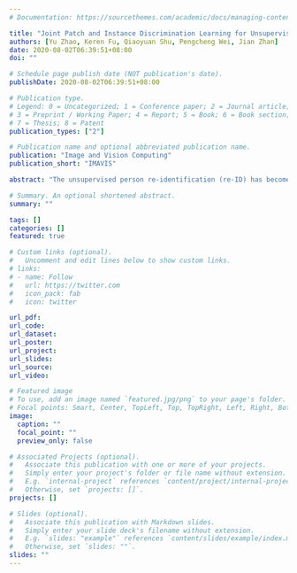 ```yaml
---
# Documentation: https://sourcethemes.com/academic/docs/managing-content/

title: "Joint Patch and Instance Discrimination Learning for Unsupervised Person Re-identiﬁcation"
authors: [Yu Zhao, Keren Fu, Qiaoyuan Shu, Pengcheng Wei, Jian Zhan]
date: 2020-08-02T06:39:51+08:00
doi: ""

# Schedule page publish date (NOT publication's date).
publishDate: 2020-08-02T06:39:51+08:00

# Publication type.
# Legend: 0 = Uncategorized; 1 = Conference paper; 2 = Journal article;
# 3 = Preprint / Working Paper; 4 = Report; 5 = Book; 6 = Book section;
# 7 = Thesis; 8 = Patent
publication_types: ["2"]

# Publication name and optional abbreviated publication name.
publication: "Image and Vision Computing"
publication_short: "IMAVIS"

abstract: "The unsupervised person re-identification (re-ID) has become increasingly significant in the community because it is more scalable than the supervised method when dealing with the large-scale person re-ID. However, it is difficult to learn discriminative enough features from across-camera images without labelling information. To address this problem, we propose a joint patch and instance discrimination learning (JPIL) framework for the unsupervised person re-ID. The JPIL framework exploits a patch feature extraction model to generate patch-wise features for each input image. Then the patch discrimination learning (PDL) loss is designed to guide the model to mine the patch-wise discriminative information from unlabelled person image patches. On the other hand, we introduce the instance discrimination learning (IDL) loss to provide instance-wise supervision. The IDL loss aims to pull features of the same instance under different transformations closer and push features belonging to different instances away. Finally, we combine the PDL and IDL loss to apply the joint training. Extensive experiments on Market-1501 and DukeMTMC-reID datasets demonstrate the effectiveness of the proposed method for unsupervised person re-ID."

# Summary. An optional shortened abstract.
summary: ""

tags: []
categories: []
featured: true

# Custom links (optional).
#   Uncomment and edit lines below to show custom links.
# links:
# - name: Follow
#   url: https://twitter.com
#   icon_pack: fab
#   icon: twitter

url_pdf:
url_code:
url_dataset:
url_poster:
url_project:
url_slides:
url_source:
url_video:

# Featured image
# To use, add an image named `featured.jpg/png` to your page's folder. 
# Focal points: Smart, Center, TopLeft, Top, TopRight, Left, Right, BottomLeft, Bottom, BottomRight.
image:
  caption: ""
  focal_point: ""
  preview_only: false

# Associated Projects (optional).
#   Associate this publication with one or more of your projects.
#   Simply enter your project's folder or file name without extension.
#   E.g. `internal-project` references `content/project/internal-project/index.md`.
#   Otherwise, set `projects: []`.
projects: []

# Slides (optional).
#   Associate this publication with Markdown slides.
#   Simply enter your slide deck's filename without extension.
#   E.g. `slides: "example"` references `content/slides/example/index.md`.
#   Otherwise, set `slides: ""`.
slides: ""
---
```

